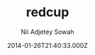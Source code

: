 ---
title: redcup
github: 'https://github.com/nadjetey/redcup'
demo: 'http://nadjetey.github.io/redcup/'
author: Nii Adjetey Sowah
ssg:
  - Jekyll
cms:
  - No Cms
date: 2014-01-26T21:40:33.000Z
github_branch: master
description: This is a Jekyll Theme
stale: true
disabled: true
disabled_reason: demo url not found
---
